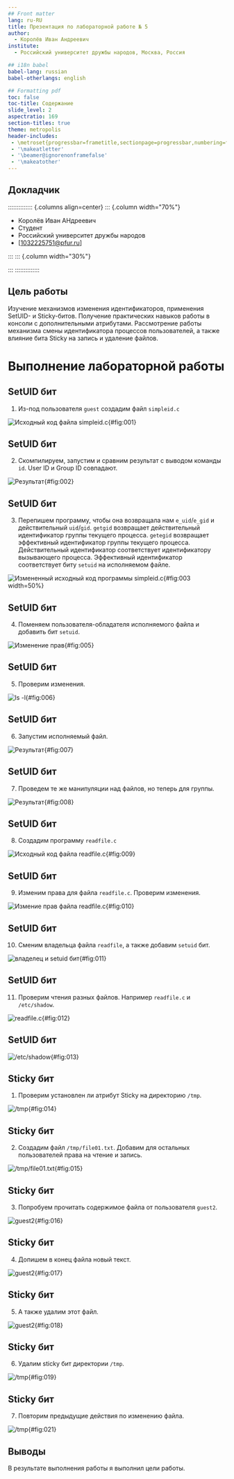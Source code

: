 ```yaml
---
## Front matter
lang: ru-RU
title: Презентация по лабораторной работе № 5
author:
  - Королёв Иван Андреевич
institute:
  - Российский университет дружбы народов, Москва, Россия

## i18n babel
babel-lang: russian
babel-otherlangs: english

## Formatting pdf
toc: false
toc-title: Содержание
slide_level: 2
aspectratio: 169
section-titles: true
theme: metropolis
header-includes:
 - \metroset{progressbar=frametitle,sectionpage=progressbar,numbering=fraction}
 - '\makeatletter'
 - '\beamer@ignorenonframefalse'
 - '\makeatother'
---
```


## Докладчик

:::::::::::::: {.columns align=center}
::: {.column width="70%"}

  * Королёв Иван АНдреевич
  * Студент
  * Российский университет дружбы народов
  * [1032225751@pfur.ru]

:::
::: {.column width="30%"}

:::
::::::::::::::

## Цель работы

Изучение механизмов изменения идентификаторов, применения SetUID- и Sticky-битов. Получение практических навыков работы в консоли с дополнительными атрибутами. Рассмотрение работы механизма смены идентификатора процессов пользователей, а также влияние бита Sticky на запись и удаление файлов.

# Выполнение лабораторной работы

## SetUID бит

1. Из-под пользователя `guest` создадим файл `simpleid.c`

![Исходный код файла simpleid.c](./image/1.png){#fig:001} 

## SetUID бит

2. Скомпилируем, запустим и сравним результат с выводом команды `id`. User ID и Group ID совпадают.

![Результат](./image/2.png){#fig:002} 

## SetUID бит

3. Перепишем программу, чтобы она возвращала нам `e_uid`/`e_gid` и действительный `uid`/`gid`. `getgid` возвращает действительный идентификатор группы текущего процесса. `getegid` возвращает эффективный идентификатор группы текущего процесса. Действительный идентификатор соответствует идентификатору вызывающего процесса. Эффективный идентификатор соответствует биту `setuid` на исполняемом файле.   

![Измененный исходный код программы simpleid.c](./image/3.png){#fig:003 width=50%} 

## SetUID бит

4. Поменяем пользователя-обладателя исполняемого файла и добавить бит `setuid`.

![Изменение прав](./image/5.png){#fig:005} 

## SetUID бит

5. Проверим изменения.

![ls -l](./image/6.png){#fig:006} 

## SetUID бит

6. Запустим исполняемый файл.

![Результат](./image/7.png){#fig:007} 

## SetUID бит

7. Проведем те же манипуляции над файлов, но теперь для группы.

![Результат](./image/8.png){#fig:008} 

## SetUID бит

8. Создадим программу `readfile.c`

![Исходный код файла readfile.c](./image/9.png){#fig:009} 

## SetUID бит

9. Изменим права для файла `readfile.c`. Проверим изменения.

![Измение прав файла readfile.c](./image/10.png){#fig:010} 

## SetUID бит

10. Сменим владельца файла `readfile`, а также добавим `setuid` бит.

![владелец и setuid бит](./image/11.png){#fig:011} 

## SetUID бит

11. Проверим чтения разных файлов. Например `readfile.c` и `/etc/shadow`.

![readfile.c](./image/12.png){#fig:012} 

## SetUID бит

![/etc/shadow](./image/13.png){#fig:013} 

## Sticky бит

1. Проверим установлен ли атрибут Sticky на директорию `/tmp`.

![/tmp](./image/14.png){#fig:014} 

## Sticky бит

2. Создадим файл `/tmp/file01.txt`. Добавим для остальных пользователей права на чтение и запись.

![/tmp/file01.txt](./image/15.png){#fig:015} 

## Sticky бит

3. Попробуем прочитать содержимое файла от пользователя `guest2`.

![guest2](./image/16.png){#fig:016} 

## Sticky бит

4. Допишем в конец файла новый текст.

![guest2](./image/17.png){#fig:017} 

## Sticky бит

5. А также удалим этот файл.

![guest2](./image/18.png){#fig:018} 

## Sticky бит

6. Удалим sticky бит директории `/tmp`.

![/tmp](./image/19.png){#fig:019} 

## Sticky бит

7. Повторим предыдущие действия по изменению файла.

![/tmp](./image/21.png){#fig:021} 

## Выводы

В результате выполнения работы я выполнил цели работы.
